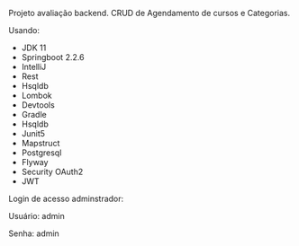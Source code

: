 Projeto avaliação backend. CRUD de Agendamento de cursos e Categorias.

Usando:

* JDK 11
* Springboot 2.2.6
* IntelliJ
* Rest
* Hsqldb
* Lombok
* Devtools
* Gradle
* Hsqldb
* Junit5
* Mapstruct
* Postgresql
* Flyway
* Security OAuth2
* JWT

Login de acesso adminstrador:

Usuário:  admin

Senha:    admin
